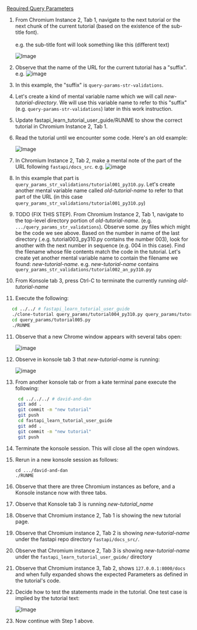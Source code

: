 [Required Query Parameters](https://fastapi.tiangolo.com/tutorial/query-params/#required-query-parameters)


1. From Chromium Instance 2, Tab 1, navigate to the next tutorial or the next chunk of the current tutorial (based on the existence of the sub-title font).
     <br><br>e.g. the sub-title font will look something like this (different text)

     ![Image](https://github.com/user-attachments/assets/87a516aa-6cf3-4bd5-a5a3-f9e01148cadb)

2. Observe that the name of the URL for the current tutorial has a "suffix". e.g.
   ![image](https://github.com/user-attachments/assets/ab2f3d0c-4f49-4513-a528-653dda557eea)

3. In this example, the "suffix" is `query-params-str-validations`.
4. Let's create a kind of mental variable name which we will call *new-tutorial-directory*. We will use this variable name to refer to this "suffix" (e.g. `query-params-str-validations`) later in this work instruction.
5. Update fastapi_learn_tutorial_user_guide/RUNME to show the correct tutorial in Chromium Instance 2, Tab 1.
6. Read the tutorial until we encounter some code. Here's an old example:

     ![Image](https://github.com/user-attachments/assets/eab3c212-b07c-4818-a331-6033fd0af548)

7. In Chromium Instance 2, Tab 2, make a mental note of the part of the URL following `fastapi/docs_src`. e.g.
   ![image](https://github.com/user-attachments/assets/d66aaa2f-588b-4d68-85aa-65545b894325)

8. In this example that part is `query_params_str_validations/tutorial001_py310.py`.  Let's create another mental variable name called *old-tutorial-name* to refer to that part of the URL (in this case `query_params_str_validations/tutorial001_py310.py`)
9. TODO (FIX THIS STEP). From Chromium Instance 2, Tab 1, navigate to the top-level directory portion of *old-tutorial-name*. (e.g. `.../query_params_str_validations`).  Observe some .py files which might be the code we see above. Based on the number in name of the last directory (.e.g. tutorial003_py310.py contains the number 003), look for another with the next number in sequence (e.g. 004 in this case). Find the filename whose file contents match the code in the tutorial. Let's create yet another mental variable name to contain the filename we found: *new-tutorial-name*.  e.g. *new-tutorial-name* contains `query_params_str_validations/tutorial002_an_py310.py`
10.  From Konsole tab 3, press Ctrl-C to terminate the currently running *old-tutorial-name*
11.  Execute the following:
   ``` bash
     cd ../../ # fastapi_learn_tutorial_user_guide
     ./clone-tutorial query_params/tutorial004_py310.py query_params/tutorial005.py
     cd query_params/tutorial005.py
     ./RUNME
   ```
11. Observe that a new Chrome window appears with several tabs open:

     ![image](https://github.com/user-attachments/assets/b5097f1c-88b4-43a7-b31f-c56b0d0917ae)

12. Observe in konsole tab 3 that *new-tutorial-name* is running:

     ![image](https://github.com/user-attachments/assets/da4811c9-3576-47e0-9b4b-015b23fe2bfb)

13. From another konsole tab or from a kate terminal pane execute the following:
    ```bash
     cd ../../../ # david-and-dan
     git add .
     git commit -m "new tutorial"
     git push
     cd fastapi_learn_tutorial_user_guide
     git add .
     git commit -m "new tutorial"
     git push
    ```
14. Terminate the konsole session. This will close all the open windows.
15. Rerun in a new konsole session as follows:
    ```
    cd .../david-and-dan
    ./RUNME
    ```
16. Observe that there are three Chromium instances as before, and a Konsole instance now with three tabs.
17. Observe that Konsole tab 3 is running *new-tutorial_name*
18. Observe that Chromium instance 2, Tab 1 is showing the new tutorial page.
19. Observe that Chromium instance 2, Tab 2 is showing *new-tutorial-name* under the fastapi repo directory `fastapi/docs_src/`.
20. Observe that Chromium instance 2, Tab 3 is showing *new-tutorial-name* under the `fastapi_learn_tutorial_user_guide/` directory
21. Observe that Chromium instance 3, Tab 2, shows `127.0.0.1:8000/docs` and when fully expanded shows the expected Parameters as defined in the tutorial's code.
22. Decide how to test the statements made in the tutorial. One test case is implied by the tutorial text:

     ![Image](https://github.com/user-attachments/assets/606eb18d-4328-40dd-94ea-e976e1aede61)

23. Now continue with Step 1 above.

